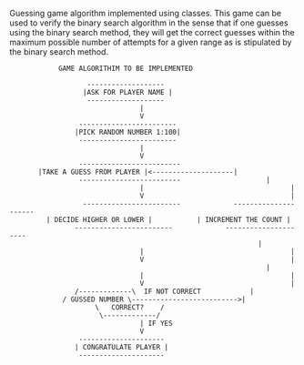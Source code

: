  Guessing game algorithm implemented using classes.
 This game can be used to verify the binary search algorithm in the sense that if
 one guesses using the binary search method, they will get the correct guesses
 within the maximum possible number of attempts for a given range as is stipulated
 by the binary search method. 

				GAME ALGORITHIM TO BE IMPLEMENTED

					   -------------------
					  |ASK FOR PLAYER NAME |
					   -------------------
							    	|
							    	V
					 ------------------------
					|PICK RANDOM NUMBER 1:100|													
					 ------------------------
							    	|
							    	V
					 -------------------------
	       |TAKE A GUESS FROM PLAYER |<--------------------|
					 -------------------------                     |
								    |                                    |
								    V                                    |
					  ------------------------             ---------------------
    	     | DECIDE HIGHER OR LOWER |           | INCREMENT THE COUNT |  	           
				    ------------------------             ---------------------
				                                                 |
						    		|                                    |
							    	V                                    |
					                                               |
							    	|                                    |
							    	V                                    |
			        /-------------\  IF NOT CORRECT            |
		         / GUSSED NUMBER \-------------------------->|
						 \   CORRECT?    /
						  \-------------/
							    	| IF YES
							    	V
					 ---------------------
					| CONGRATULATE PLAYER |			
					 ---------------------
